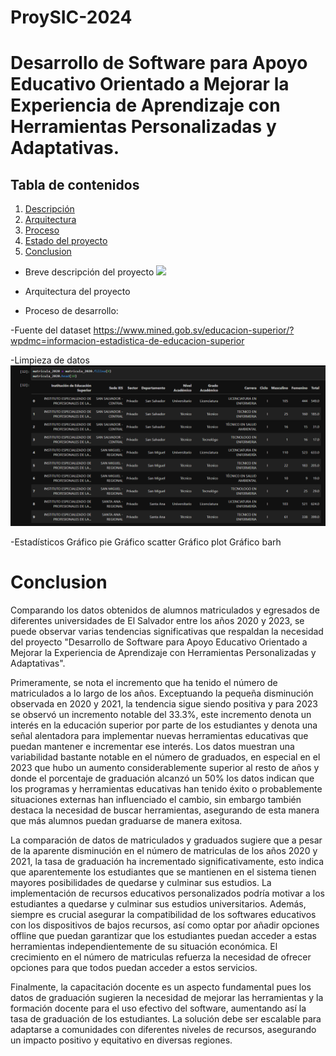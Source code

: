 # ProySIC-2024

# Desarrollo de Software para Apoyo Educativo Orientado a Mejorar la Experiencia de Aprendizaje con Herramientas Personalizadas y Adaptativas.

## Tabla de contenidos
1. [Descripción](#descripción)
2. [Arquitectura](#Arquitectura)
3. [Proceso](#Proceso)
4. [Estado del proyecto](#EstadoDelProyecto)
5. [Conclusion](#Conclusion)

* Breve descripción del proyecto
![](imgs/descripcion1.gif)

* Arquitectura del proyecto

* Proceso de desarrollo:

-Fuente del dataset
https://www.mined.gob.sv/educacion-superior/?wpdmc=informacion-estadistica-de-educacion-superior

-Limpieza de datos
![](imgs/limpiezadedatos.png)

-Estadísticos
Gráfico pie
Gráfico scatter
Gráfico plot
Gráfico barh

# Conclusion
Comparando los datos obtenidos de alumnos matriculados y egresados de diferentes universidades de El Salvador entre los años 2020 y 2023, se puede observar varias tendencias significativas que respaldan la necesidad del proyecto "Desarrollo de Software para Apoyo Educativo Orientado a Mejorar la Experiencia de Aprendizaje con Herramientas Personalizadas y Adaptativas".

Primeramente, se nota el incremento que ha tenido el número de matriculados a lo largo de los años. Exceptuando la pequeña disminución observada en 2020 y 2021, la tendencia sigue siendo positiva y para 2023 se observó un incremento notable del 33.3%, este incremento denota un interés en la educación superior por parte de los estudiantes y denota una señal alentadora para implementar nuevas herramientas educativas que puedan mantener e incrementar ese interés.
Los datos muestran una variabilidad bastante notable en el número de graduados, en especial en el 2023 que hubo un aumento considerablemente superior al resto de años y donde el porcentaje de graduación alcanzó un 50% los datos indican que los programas y herramientas educativas han tenido éxito o probablemente situaciones externas han influenciado el cambio, sin embargo también destaca la necesidad de buscar herramientas, asegurando de esta manera que más alumnos puedan graduarse de manera exitosa.

La comparación de datos de matriculados y graduados sugiere que a pesar de la aparente disminución en el número de matriculas de los años 2020 y 2021, la tasa de graduación ha incrementado significativamente, esto indica que aparentemente los estudiantes que se mantienen en el sistema tienen mayores posibilidades de quedarse y culminar sus estudios. La implementación de recursos educativos personalizados podría motivar a los estudiantes a quedarse y culminar sus estudios universitarios.
Además, siempre es crucial asegurar la compatibilidad de los softwares educativos con los dispositivos de bajos recursos, así como optar por añadir opciones offline que puedan garantizar que los estudiantes puedan acceder a estas herramientas independientemente de su situación económica. El crecimiento en el número de matriculas refuerza la necesidad de ofrecer opciones para que todos puedan acceder a estos servicios.

Finalmente, la capacitación docente es un aspecto fundamental pues los datos de graduación sugieren la necesidad de mejorar las herramientas y la formación docente para el uso efectivo del software, aumentando así la tasa de graduación de los estudiantes. La solución debe ser escalable para adaptarse a comunidades con diferentes niveles de recursos, asegurando un impacto positivo y equitativo en diversas regiones.
